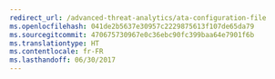 ```yaml
---
redirect_url: /advanced-threat-analytics/ata-configuration-file
ms.openlocfilehash: 041de2b5637e30957c2229875613f107de65da79
ms.sourcegitcommit: 470675730967e0c36ebc90fc399baa64e7901f6b
ms.translationtype: HT
ms.contentlocale: fr-FR
ms.lasthandoff: 06/30/2017
---
```


